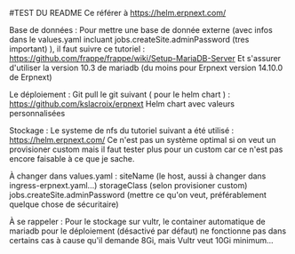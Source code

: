 #TEST DU README
Ce référer à https://helm.erpnext.com/

Base de données :
	Pour mettre une base de donnée externe (avec infos dans le values.yaml incluant jobs.createSite.adminPassword (tres important) ), il faut suivre ce tutoriel :
	https://github.com/frappe/frappe/wiki/Setup-MariaDB-Server
	Et s'assurer d'utiliser la version 10.3 de mariadb (du moins pour Erpnext version 14.10.0 de Erpnext)

Le déploiement :
	Git pull le git suivant ( pour le helm chart ) :
		https://github.com/kslacroix/erpnext
	Helm chart avec valeurs personnalisées

Stockage :
	Le systeme de nfs du tutoriel suivant a été utilisé :
		https://helm.erpnext.com/
	Ce n'est pas un système optimal si on veut un provisioner custom mais il faut tester plus pour un custom car ce n'est pas encore faisable à ce que je sache.

À changer dans values.yaml :
	siteName (le host, aussi à changer dans ingress-erpnext.yaml...)
	storageClass (selon provisioner custom)
	jobs.createSite.adminPassword (mettre ce qu'on veut, préférablement quelque chose de sécuritaire)

À se rappeler :
	Pour le stockage sur vultr, le container automatique de mariadb pour le déploiement (désactivé par défaut) ne fonctionne pas dans certains cas à cause qu'il demande 8Gi, mais Vultr veut 10Gi minimum...
